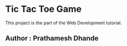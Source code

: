 # Tic Tac Toe Game 

This project is the part of the Web Development tutorial.

## Author : Prathamesh Dhande
